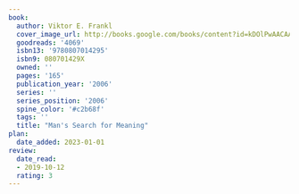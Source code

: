 ```yaml
---
book:
  author: Viktor E. Frankl
  cover_image_url: http://books.google.com/books/content?id=kDOlPwAACAAJ&printsec=frontcover&img=1&zoom=1&source=gbs_api
  goodreads: '4069'
  isbn13: '9780807014295'
  isbn9: 080701429X
  owned: ''
  pages: '165'
  publication_year: '2006'
  series: ''
  series_position: '2006'
  spine_color: '#c2b68f'
  tags: ''
  title: "Man's Search for Meaning"
plan:
  date_added: 2023-01-01
review:
  date_read:
  - 2019-10-12
  rating: 3
---
```

